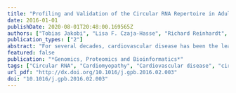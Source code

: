 ```yaml
---
title: "Profiling and Validation of the Circular RNA Repertoire in Adult Murine Hearts"
date: 2016-01-01
publishDate: 2020-08-01T20:48:00.169565Z
authors: ["Tobias Jakobi", "Lisa F. Czaja-Hasse", "Richard Reinhardt", "Christoph Dieterich"]
publication_types: ["2"]
abstract: "For several decades, cardiovascular disease has been the leading cause of death throughout all countries. There is a strong genetic component to many disease subtypes (e.g., cardiomyopathy) and we are just beginning to understand the relevant genetic factors. Several studies have related RNA splicing to cardiovascular disease and circular RNAs (circRNAs) are an emerging player. circRNAs, which originate through back-splicing events from primary transcripts, are resistant to exonucleases and typically not polyadenylated. Initial functional studies show clear phenotypic outcomes for selected circRNAs. We provide, for the first time, a comprehensive catalogue of RNase R-resistant circRNA species for the adult murine heart. This work combines state-of-the-art circle sequencing with our novel DCC software to explore the circRNA landscape of heart tissue. Overall, we identified 575 circRNA species that pass a beta-binomial test for enrichment (false discovery rate of 1%) in the exonuclease-treated sequencing sample. Several circRNAs can be directly attributed to host genes that have been previously described as associated with cardiovascular disease. Further studies of these candidate circRNAs may reveal disease-relevant properties or functions of specific circRNAs."
featured: false
publication: "*Genomics, Proteomics and Bioinformatics*"
tags: ["Circular RNA", "Cardiomyopathy", "Cardiovascular disease", "circSeq", "Computational cardiology", "selected"]
url_pdf: "http://dx.doi.org/10.1016/j.gpb.2016.02.003"
doi: "10.1016/j.gpb.2016.02.003"
---
```


